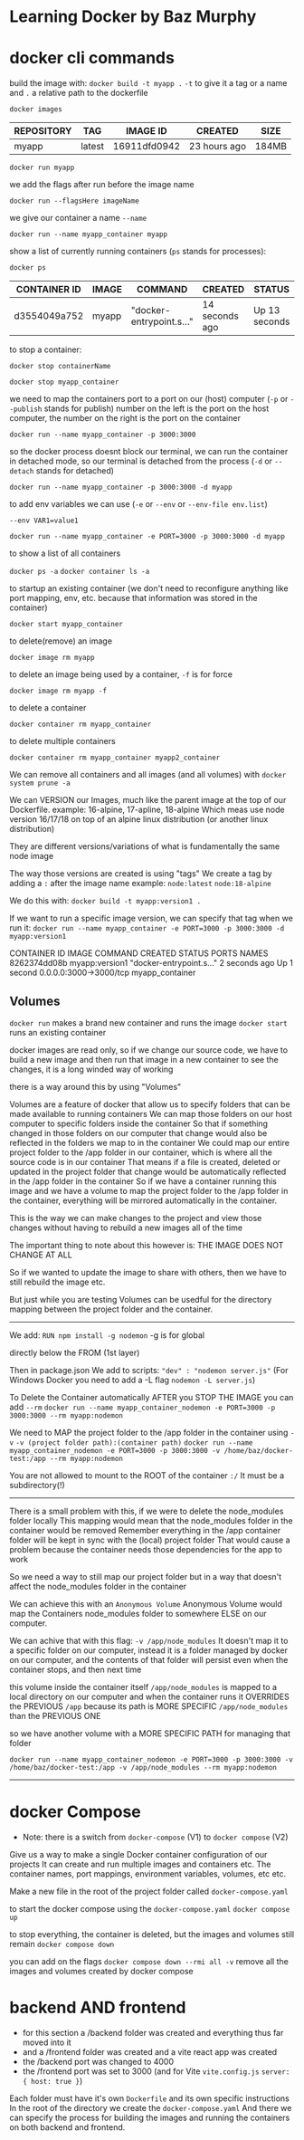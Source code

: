 # Learning Docker by Baz Murphy

# docker cli commands

build the image with:
`docker build -t myapp .`
`-t` to give it a tag or a name
and `.` a relative path to the dockerfile


`docker images`

|REPOSITORY                    |TAG      |IMAGE ID      |CREATED       |SIZE  |
|------------------------------|---------|--------------|--------------|------|
|myapp                         |latest   |16911dfd0942  |23 hours ago  |184MB |

`docker run myapp`

we add the flags after run before the image name

`docker run --flagsHere imageName`

we give our container a name `--name`

`docker run --name myapp_container myapp`

show a list of currently running containers (`ps` stands for processes):

`docker ps`

|CONTAINER ID |IMAGE    |COMMAND                 |CREATED         |STATUS         |PORTS     |NAMES
|-------------|---------|------------------------|----------------|---------------|----------|-----------------|
|d3554049a752 |myapp    |"docker-entrypoint.s…"  |14 seconds ago  |Up 13 seconds  |3000/tcp  |myapp_container2 |


to stop a container:

`docker stop containerName`

`docker stop myapp_container`

we need to map the containers port to a port on our (host) computer (`-p` or `--publish` stands for publish)
number on the left is the port on the host computer, the number on the right is the port on the container

`docker run --name myapp_container -p 3000:3000`

so the docker process doesnt block our terminal, we can run the container in detached mode, so our terminal is detached from the process (`-d` or `--detach` stands for detached)

`docker run --name myapp_container -p 3000:3000 -d myapp`

to add env variables we can use (`-e` or `--env` or `--env-file env.list`)

`--env VAR1=value1`

`docker run --name myapp_container -e PORT=3000 -p 3000:3000 -d myapp`


to show a list of all containers

`docker ps -a`
`docker container ls -a`

to startup an existing container (we don't need to reconfigure anything like port mapping, env, etc. because that information was stored in the container)

`docker start myapp_container`

to delete(remove) an image

`docker image rm myapp`

to delete an image being used by a container, `-f` is for force

`docker image rm myapp -f`

to delete a container

`docker container rm myapp_container`

to delete multiple containers

`docker container rm myapp_container myapp2_container`

We can remove all containers and all images (and all volumes) with
`docker system prune -a`

We can VERSION our Images, much like the parent image at the top of our Dockerfile.
example: 16-alpine, 17-apline, 18-alpine
Which meas use node version 16/17/18 on top of an alpine linux distribution (or another linux distribution)

They are different versions/variations of what is fundamentally the same node image

The way those versions are created is using "tags"
We create a tag by adding a `:` after the image name
example: `node:latest` `node:18-alpine`

We do this with:
`docker build -t myapp:version1 .`

If we want to run a specific image version, we can specify that tag when we run it:
`docker run --name myapp_container -e PORT=3000 -p 3000:3000 -d myapp:version1`

CONTAINER ID   IMAGE            COMMAND                  CREATED         STATUS        PORTS                    NAMES
8262374dd08b   myapp:version1   "docker-entrypoint.s…"   2 seconds ago   Up 1 second   0.0.0.0:3000->3000/tcp   myapp_container

## Volumes

`docker run` makes a brand new container and runs the image
`docker start` runs an existing container

docker images are read only, so if we change our source code,
we have to build a new image and then run that image in a new container to see the changes,
it is a long winded way of working

there is a way around this by using "Volumes"

Volumes are a feature of docker that allow us to specify folders that can be made available to running containers
We can map those folders on our host computer to specific folders inside the container
So that if something changed in those folders on our computer that change would also be reflected in the folders we map to in the container
We could map our entire project folder to the /app folder in our container, which is where all the source code is in our container
That means if a file is created, deleted or updated in the project folder that change would be automatically reflected in the /app folder in the container
So if we have a container running this image and we have a volume to map the project folder to the /app folder in the container, everything will be mirrored automatically in the container.

This is the way we can make changes to the project and view those changes without having to rebuild a new images all of the time

The important thing to note about this however is: THE IMAGE DOES NOT CHANGE AT ALL

So if we wanted to update the image to share with others, then we have to still rebuild the image etc.

But just while you are testing Volumes can be usedful for the directory mapping between the project folder and the container.

-----------------

We add:
`RUN npm install -g nodemon`
-g is for global

directly below the FROM (1st layer)

Then in package.json
We add to scripts:
`"dev" : "nodemon server.js"`
(For Windows Docker you need to add a -L flag `nodemon -L server.js`)

To Delete the Container automatically AFTER you STOP THE IMAGE you can add `--rm`
`docker run --name myapp_container_nodemon -e PORT=3000 -p 3000:3000 --rm myapp:nodemon`


We need to MAP the project folder to the /app folder in the container using `-v`
`-v (project folder path):(container path)`
`docker run --name myapp_container_nodemon -e PORT=3000 -p 3000:3000 -v /home/baz/docker-test:/app --rm myapp:nodemon`

You are not allowed to mount to the ROOT of the container `:/`
It must be a subdirectory(!)

----------------

There is a small problem with this, if we were to delete the node_modules folder locally
This mapping would mean that the node_modules folder in the container would be removed
Remember everything in the /app container folder will be kept in sync with the (local) project folder
That would cause a problem because the container needs those dependencies for the app to work

So we need a way to still map our project folder but in a way that doesn't affect the node_modules folder in the container

We can achieve this with an `Anonymous Volume`
Anonymous Volume would map the Containers node_modules folder to somewhere ELSE on our computer.

We can achive that with this flag:
`-v /app/node_modules`
It doesn't map it to a specific folder on our computer, instead it is a folder managed by docker on our computer, and the contents of that folder will persist even when the container stops, and then next time

this volume inside the container itself `/app/node_modules` is mapped to a local directory on our computer
and when the container runs it OVERRIDES the PREVIOUS `/app` because its path is MORE SPECIFIC `/app/node_modules` than the PREVIOUS ONE

so we have another volume with a MORE SPECIFIC PATH for managing that folder

`docker run --name myapp_container_nodemon -e PORT=3000 -p 3000:3000 -v /home/baz/docker-test:/app -v /app/node_modules --rm myapp:nodemon`


------------------
# docker Compose

- Note: there is a switch from `docker-compose` (V1) to `docker compose` (V2)

Give us a way to make a single Docker container configuration of our projects
It can create and run multiple images and containers etc.
The container names, port mappings, environment variables, volumes, etc etc.

Make a new file in the root of the project folder called `docker-compose.yaml`

to start the docker compose using the `docker-compose.yaml`
`docker compose up`

to stop everything, the container is deleted, but the images and volumes still remain
`docker compose down`

you can add on the flags 
`docker compose down --rmi all -v` remove all the images and volumes created by docker compose

# backend AND frontend

- for this section a /backend folder was  created and everything thus far moved into it
- and a /frontend folder was created and a vite react app was created
- the /backend port was changed to 4000
- the /frontend port was set to 3000 (and for Vite `vite.config.js` `server: { host: true }`)

Each folder must have it's own `Dockerfile` and its own specific instructions
In the root of the directory we create the `docker-compose.yaml`
And there we can specify the process for building the images and running the containers on both backend and frontend.